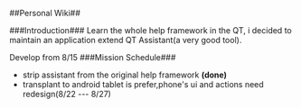 ##Personal Wiki##

###Introduction###
Learn the whole help framework in the QT, i decided to maintain an application extend QT Assistant(a very good tool).

Develop from 8/15
###Mission Schedule###
- strip assistant from the original help framework **(done)**
- transplant to android tablet is prefer,phone's ui and actions need redesign(8/22 --- 8/27)
